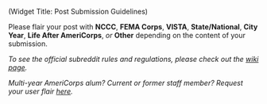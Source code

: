 (Widget Title: Post Submission Guidelines)



Please flair your post with **NCCC**, **FEMA Corps**, **VISTA**, **State/National**, **City Year**, **Life After AmeriCorps**, *or* **Other** depending on the content of your submission.

*To see the official subreddit rules and regulations, please check out the [wiki page](https://www.reddit.com/r/AmeriCorps/wiki/guidelines).*

*Multi-year AmeriCorps alum? Current or former staff member? Request your user flair [here](https://www.reddit.com/r/AmeriCorps/comments/84iyi6/official_user_flair_request_thread_3).*
